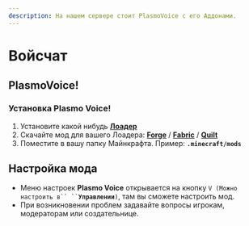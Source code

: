 ```yaml
---
description: На нашем сервере стоит PlasmoVoice с его Аддонами.
---
```


# Войсчат

## PlasmoVoice!

### Установка Plasmo Voice!

1. Установите какой нибудь [**Лоадер**](./)
2. Скачайте мод для вашего Лоадера: [**Forge**](https://modrinth.com/plugin/plasmo-voice/changelog?l=forge) / [**Fabric**](https://modrinth.com/plugin/plasmo-voice/changelog?l=fabric) / [**Quilt**](https://modrinth.com/plugin/plasmo-voice/changelog?l=fabric)
3. Поместите в вашу папку Майнкрафта. Пример: **`.minecraft/mods`**

## Настройка мода

* Меню настроек **Plasmo Voice** открывается на кнопку ` V (Можно настроить в`` `` `**`Управлении`**`)`, там вы сможете настроить мод.
* При возникновении проблем задавайте вопросы игрокам, модераторам или создательнице.
